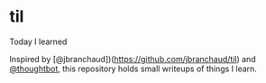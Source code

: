 # til
Today I learned

Inspired by [@jbranchaud])(https://github.com/jbranchaud/til) and [@thoughtbot](https://github.com/thoughtbot/til),
this repository holds small writeups of things I learn.
